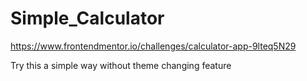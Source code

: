 # Simple_Calculator


https://www.frontendmentor.io/challenges/calculator-app-9lteq5N29

Try this a simple way without theme changing feature
